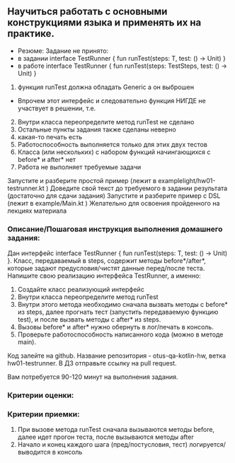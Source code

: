 ## Научиться работать с основными конструкциями языка и применять их на практике.
* Резюме: Задание не принято:
* в задании interface TestRunner { fun <T> runTest(steps: T, test: () -> Unit) }
* в работе  interface TestRunner { fun runTest(steps: TestSteps, test: () -> Unit) }
1) функция runTest должна обладать Generic <T> а он выброшен
* Впрочем этот интерфейс и следовательно функция НИГДЕ не участвует в решении, т.е.
2) Внутри класса переопределите метод runTest не сделано
3) Остальные пункты задания также сделаны неверно
4) какая-то печать есть
5) Работоспособность выполняется только для этих двух тестов
6) Класса (или нескольких) с набором функций начингающихся с before* и after* нет
7) Работа не выполняет требуемые задачи

Запустите и разберите простой пример (лежит в examplelight/hw01-testrunner.kt )
Доведите свой текст до требуемого в задании результата (достаточно для сдачи задания)
Запустите и разберите пример с DSL (лежит в example/Main.kt )
Желательно для освоения пройденного на лекциях материала




### Описание/Пошаговая инструкция выполнения домашнего задания:
Дан интерфейс interface TestRunner { fun <T> runTest(steps: T, test: () -> Unit) }. Класс, передаваемый в steps,  содержит методы before*/after*, которые задают предусловия/чистят данные перед/после теста.
Напишите свою реализацию интерфейса TestRunner, а именно:
1) Создайте класс реализующий интерфейс
2) Внутри класса переопределите метод runTest
3) Внутри этого метода необходимо сначала вызвать методы с before* из steps, далее прогнать тест (запустить передаваемую функцию test), и после вызвать методы с after* из steps.
4) Вызовы before* и after* нужно обернуть в лог/печать в консоль.
5) Проверьте работоспособность написанного кода (можно в методе main).

Код залейте на github. Название репозитория - otus-qa-kotlin-hw, ветка hw01-testrunner. В ДЗ отправьте ссылку на pull request.

Вам потребуется 90-120 минут на выполнения задания.

### Критерии оценки:
### Критерии приемки:

1. При вызове метода runTest сначала вызываются методы before, далее идет прогон теста, после вызываются методы after
2. Начало и конец каждого шага (пред/постусловия, тест) логируется/выводится в консоль

